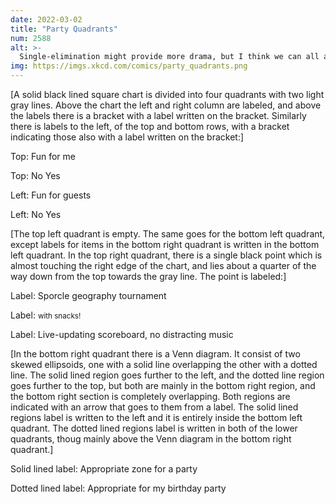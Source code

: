 ```yaml
---
date: 2022-03-02
title: "Party Quadrants"
num: 2588
alt: >-
  Single-elimination might provide more drama, but I think we can all agree that a comprehensive numerical scoring system will let us better judge the party's winner.
img: https://imgs.xkcd.com/comics/party_quadrants.png
---
```

[A solid black lined square chart is divided into four quadrants with two light gray lines. Above the chart the left and right column are labeled, and above the labels there is a bracket with a label written on the bracket. Similarly there is labels to the left, of the top and bottom rows, with a bracket indicating those also with a label written on the bracket:]

Top: Fun for me

Top: No Yes

Left: Fun for guests

Left: No Yes

[The top left quadrant is empty. The same goes for the bottom left quadrant, except labels for items in the bottom right quadrant is written in the bottom left quadrant. In the top right quadrant, there is a single black point which is almost touching the right edge of the chart, and lies about a quarter of the way down from the top towards the gray line. The point is labeled:]

Label: Sporcle geography tournament

Label: <small>with snacks!</small>

Label: Live-updating scoreboard, no distracting music

[In the bottom right quadrant there is a Venn diagram. It consist of two skewed ellipsoids, one with a solid line overlapping the other with a dotted line. The solid lined region goes further to the left, and the dotted line region goes further to the top, but both are mainly in the bottom right region, and the bottom right section is completely overlapping. Both regions are indicated with an arrow that goes to them from a label. The solid lined regions label is written to the left and it is entirely inside the bottom left quadrant. The dotted lined regions label is written in both of the lower quadrants, thoug mainly above the Venn diagram in the bottom right quadrant.]

Solid lined label: Appropriate zone for a party

Dotted lined label: Appropriate for my birthday party